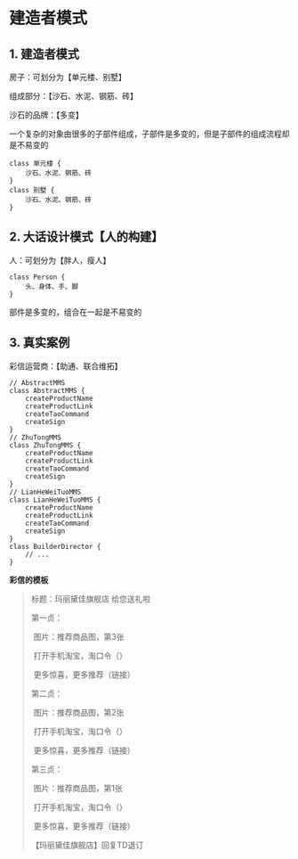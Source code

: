 # 建造者模式

## 1. 建造者模式

房子：可划分为【单元楼、别墅】

组成部分：【沙石、水泥、钢筋、砖】

沙石的品牌：【多变】



一个复杂的对象由很多的子部件组成，子部件是多变的，但是子部件的组成流程却是不易变的



```
class 单元楼 {
	沙石、水泥、钢筋、砖
}
class 别墅 {
	沙石、水泥、钢筋、砖
}
```

## 2. 大话设计模式【人的构建】

人：可划分为【胖人，瘦人】

```
class Person {
	头、身体、手、脚
}
```

部件是多变的，组合在一起是不易变的

## 3. 真实案例

彩信运营商：【助通、联合维拓】

```
// AbstractMMS
class AbstractMMS {
	createProductName
	createProductLink
	createTaoCommand
	createSign
}
// ZhuTongMMS
class ZhuTongMMS {
	createProductName
	createProductLink
	createTaoCommand
	createSign
}
// LianHeWeiTuoMMS
class LianHeWeiTuoMMS {
	createProductName
	createProductLink
	createTaoCommand
	createSign
}
class BuilderDirector {
	// ...
}
```



**彩信的模板**

> 标题：玛丽黛佳旗舰店 给您送礼啦
>
> 第一贞：
>
> ​	图片：推荐商品图，第3张
>
> ​	打开手机淘宝，淘口令（）
>
> ​	更多惊喜，更多推荐（链接）
>
> 第二贞：
>
> ​	图片：推荐商品图，第2张
>
> ​	打开手机淘宝，淘口令（）
>
> ​	更多惊喜，更多推荐（链接）
>
> 第三贞：
>
> ​	图片：推荐商品图，第1张
>
> ​	打开手机淘宝，淘口令（）
>
> ​	更多惊喜，更多推荐（链接）
>
> 【玛丽黛佳旗舰店】回复TD退订